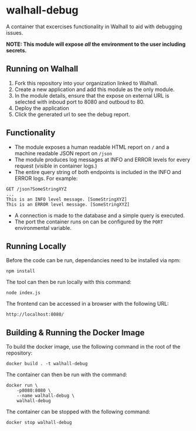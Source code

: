 # walhall-debug

A container that excercises functionality in Walhall to aid with debugging issues.

**NOTE: This module will expose _all_ the environment to the user including secrets.**

## Running on Walhall

1. Fork this repository into your organization linked to Walhall.
2. Create a new application and add this module as the only module.
3. In the module details, ensure that the expose on external URL is selected with inboud port to 8080 and outboud to 80.
4. Deploy the application
5. Click the generated url to see the debug report.

## Functionality
* The module exposes a human readable HTML report on `/` and a machine readable JSON report on `/json`
* The module produces log messages at INFO and ERROR levels for every request (visible in container logs.)
* The entire query string of both endpoints is included in the INFO and ERROR logs. For example:
```
GET /json?SomeStringXYZ
...
This is an INFO level message. [SomeStringXYZ]
This is an ERROR level message. [SomeStringXYZ]
```
* A connection is made to the database and a simple query is executed.
* The port the container runs on can be configured by the `PORT` environmental variable.

## Running Locally
Before the code can be run, dependancies need to be installed via npm:
```
npm install
```
The tool can then be run locally with this command:
```
node index.js
```
The frontend can be accessed in a browser with the following URL:
```
http://localhost:8080/
```

## Building & Running the Docker Image
To build the docker image, use the following command in the root of the repository:
```
docker build . -t walhall-debug
```
The container can then be run with the command:
```
docker run \
	-p8080:8080 \
	--name walhall-debug \
	walhall-debug
```
The container can be stopped with the following command:
```
docker stop walhall-debug
```
